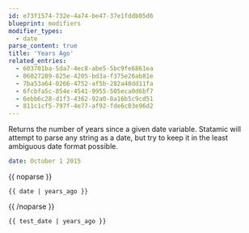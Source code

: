 ```yaml
---
id: e73f1574-732e-4a74-be47-37e1fddb05d6
blueprint: modifiers
modifier_types:
  - date
parse_content: true
title: 'Years Ago'
related_entries:
  - 603701ba-5da7-4ec8-abe5-5bc9fe6861ea
  - 06027289-825e-4205-bd3a-f375e26ab81e
  - 7ba53a64-0266-4752-af5b-282a40dd11fa
  - 6fcbfa5c-854e-4541-9955-505eca0d6bf7
  - 6ebb6c28-d1f3-4362-92a0-8a16b5c9cd51
  - 811c1cf5-797f-4e77-af92-fde6c03e96d2
---
```

Returns the number of years since a given date variable. Statamic will attempt to parse any string as a date, but try to keep it in the least ambiguous date format possible.

```yaml
date: October 1 2015
```

{{ noparse }}
```
{{ date | years_ago }}
```
{{ /noparse }}

```html
{{ test_date | years_ago }}
```